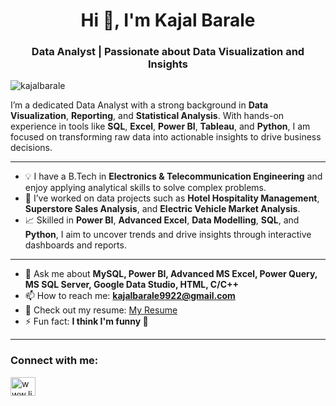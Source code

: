 <h1 align="center">Hi 👋, I'm Kajal Barale</h1>  
<h3 align="center">Data Analyst | Passionate about Data Visualization and Insights</h3>

<p align="left"> <img src="https://komarev.com/ghpvc/?username=kajalbarale&label=Profile%20views&color=0e75b6&style=flat" alt="kajalbarale" /> </p>

I’m a dedicated Data Analyst with a strong background in **Data Visualization**, **Reporting**, and **Statistical Analysis**. With hands-on experience in tools like **SQL**, **Excel**, **Power BI**, **Tableau**, and **Python**, I am focused on transforming raw data into actionable insights to drive business decisions.

---

- 💡 I have a B.Tech in **Electronics & Telecommunication Engineering** and enjoy applying analytical skills to solve complex problems.
- 🌟 I’ve worked on data projects such as **Hotel Hospitality Management**, **Superstore Sales Analysis**, and **Electric Vehicle Market Analysis**.
- 📈 Skilled in **Power BI**, **Advanced Excel**, **Data Modelling**, **SQL**, and **Python**, I aim to uncover trends and drive insights through interactive dashboards and reports.

---

- 💬 Ask me about **MySQL, Power BI, Advanced MS Excel, Power Query, MS SQL Server, Google Data Studio, HTML, C/C++**  
- 📫 How to reach me: **kajalbarale9922@gmail.com**  
- 📄 Check out my resume: [My Resume](https://drive.google.com/file/d/1h1yTIPBPbwZeqGRp_TMwBa77jXqKNCLf/view?usp=drivesdk)  
- ⚡ Fun fact: **I think I'm funny 🤔**

---

<h3 align="left">Connect with me:</h3>  
<p align="left">  
<a href="https://www.linkedin.com/in/kajal-barale" target="blank"><img align="center" src="https://raw.githubusercontent.com/rahuldkjain/github-profile-readme-generator/master/src/images/icons/Social/linked-in-alt.svg" alt="www.linkedin.com/in/kajal-barale" height="30" width="40" /></a>  
</p>




